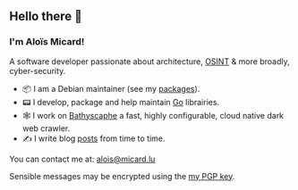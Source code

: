 ## Hello there 👋

### I'm Aloïs Micard!

A software developer passionate about architecture, [OSINT](https://en.wikipedia.org/wiki/Open-source_intelligence) & more broadly, cyber-security.

- 📦 I am a Debian maintainer (see my [packages](https://qa.debian.org/developer.php?login=alois@micard.lu)).
- 📟 I develop, package and help maintain [Go](https://golang.org/) librairies.
- 🕸️ I work on [Bathyscaphe](https://github.com/darkspot-org/bathyscaphe) a fast, highly configurable, cloud native dark web crawler.
- ✍️ I write blog [posts](https://blog.creekorful.com) from time to time.

You can contact me at: alois@micard.lu

Sensible messages may be encrypted using the [my PGP key](https://keyserver.ubuntu.com/pks/lookup?op=get&search=0xda4aa4369bfae29967cde85bf733e8710859fcd2).
